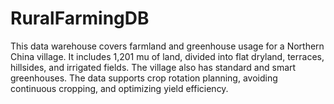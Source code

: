 # RuralFarmingDB
This data warehouse covers farmland and greenhouse usage for a Northern China village. It includes 1,201 mu of land, divided into flat dryland, terraces, hillsides, and irrigated fields. The village also has standard and smart greenhouses. The data supports crop rotation planning, avoiding continuous cropping, and optimizing yield efficiency.
